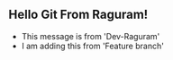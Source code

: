 ## Hello Git From Raguram!
- This message is from 'Dev-Raguram'
- I am adding this from 'Feature branch'